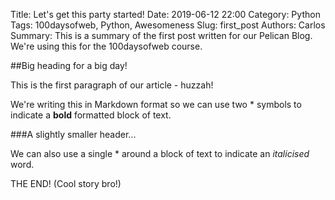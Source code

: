 Title: Let's get this party started!
Date: 2019-06-12 22:00
Category: Python
Tags: 100daysofweb, Python, Awesomeness
Slug: first_post
Authors: Carlos
Summary: This is a summary of the first post written for our Pelican Blog. We're using this for the 100daysofweb course.

##Big heading for a big day!

This is the first paragraph of our article - huzzah!

We're writing this in Markdown format so we can use two * symbols to indicate a **bold** formatted block of text.

###A slightly smaller header...

We can also use a single * around a block of text to indicate an *italicised* word.


THE END! (Cool story bro!)
